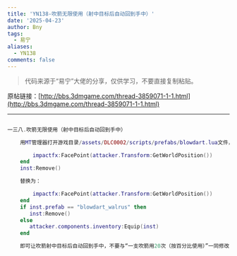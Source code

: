 ```yaml
---
title: 'YN138-吹箭无限使用（射中目标后自动回到手中）'
date: '2025-04-23'
author: Bny
tags:
  - 易宁
aliases:
  - YN138
comments: false
---
```


> 代码来源于“易宁”大佬的分享，仅供学习，不要直接复制粘贴。

原帖链接：[http://bbs.3dmgame.com/thread-3859071-1-1.html](http://bbs.3dmgame.com/thread-3859071-1-1.html)

---

```lua  

一三八.吹箭无限使用（射中目标后自动回到手中）	用MT管理器打开游戏目录/assets/DLC0002/scripts/prefabs/blowdart.lua文件，将下列内容：		impactfx:FacePoint(attacker.Transform:GetWorldPosition())	end	inst:Remove()	替换为：		impactfx:FacePoint(attacker.Transform:GetWorldPosition())	end	if inst.prefab == "blowdart_walrus" then	   inst:Remove()	else	   attacker.components.inventory:Equip(inst)	end	即可让吹箭射中目标后自动回到手中，不要与“一支吹箭用20次（按百分比使用）”一同修改

```  


